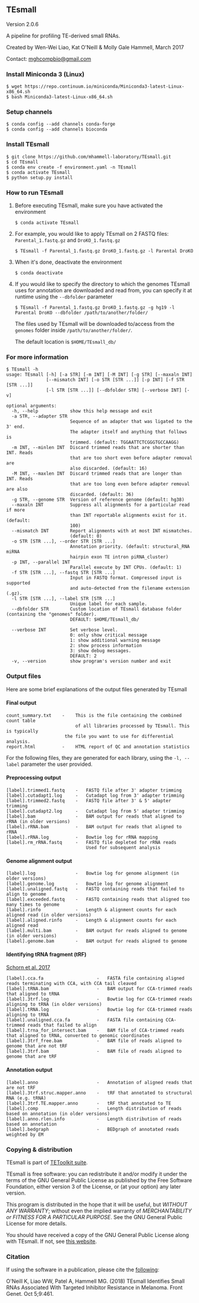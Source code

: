 ## TEsmall

Version 2.0.6

A pipeline for profiling TE-derived small RNAs.

Created by Wen-Wei Liao, Kat O'Neill & Molly Gale Hammell, March 2017

Contact: mghcompbio@gmail.com

### Install Miniconda 3 (Linux)

```
$ wget https://repo.continuum.io/miniconda/Miniconda3-latest-Linux-x86_64.sh
$ bash Miniconda3-latest-Linux-x86_64.sh
```

### Setup channels

```
$ conda config --add channels conda-forge
$ conda config --add channels bioconda
```

### Install TEsmall

```
$ git clone https://github.com/mhammell-laboratory/TEsmall.git
$ cd TEsmall
$ conda env create -f environment.yaml -n TEsmall
$ conda activate TEsmall
$ python setup.py install
```

### How to run TEsmall

1. Before executing TEsmall, make sure you have activated the environment

	```
	$ conda activate TEsmall
	```

2. For example, you would like to apply TEsmall on 2 FASTQ files: `Parental_1.fastq.gz` and `DroKO_1.fastq.gz`

	```
	$ TEsmall -f Parental_1.fastq.gz DroKO_1.fastq.gz -l Parental DroKO
	```

3. When it's done, deactivate the environment

	```
	$ conda deactivate
	```
4. If you would like to specify the directory to which the genomes
   TEsmall uses for annotation are downloaded and read from, you can
   specify it at runtime using the `--dbfolder` parameter
	
	```
	$ TEsmall -f Parental_1.fastq.gz DroKO_1.fastq.gz -g hg19 -l
	Parental DroKO --dbfolder /path/to/another/folder/
	```
	The files used by TEsmall will be downloaded to/access from the
	`genomes` folder inside `/path/to/another/folder/`.
	
	The default location is `$HOME/TEsmall_db/`

### For more information

```
$ TEsmall -h
usage: TEsmall [-h] [-a STR] [-m INT] [-M INT] [-g STR] [--maxaln INT]
               [--mismatch INT] [-o STR [STR ...]] [-p INT] [-f STR [STR ...]]
               [-l STR [STR ...]] [--dbfolder STR] [--verbose INT] [-v]

optional arguments:
  -h, --help            show this help message and exit
  -a STR, --adapter STR
                        Sequence of an adapter that was ligated to the 3' end.
                        The adapter itself and anything that follows is
                        trimmed. (default: TGGAATTCTCGGGTGCCAAGG)
  -m INT, --minlen INT  Discard trimmed reads that are shorter than INT. Reads
                        that are too short even before adapter removal are
                        also discarded. (default: 16)
  -M INT, --maxlen INT  Discard trimmed reads that are longer than INT. Reads
                        that are too long even before adapter removal are also
                        discarded. (default: 36)
  -g STR, --genome STR  Version of reference genome (default: hg38)
  --maxaln INT          Suppress all alignments for a particular read if more
                        than INT reportable alignments exist for it. (default:
                        100)
  --mismatch INT        Report alignments with at most INT mismatches.
                        (default: 0)
  -o STR [STR ...], --order STR [STR ...]
                        Annotation priority. (default: structural_RNA miRNA
                        hairpin exon TE intron piRNA_cluster)
  -p INT, --parallel INT
                        Parallel execute by INT CPUs. (default: 1)
  -f STR [STR ...], --fastq STR [STR ...]
                        Input in FASTQ format. Compressed input is supported
                        and auto-detected from the filename extension (.gz).
  -l STR [STR ...], --label STR [STR ...]
                        Unique label for each sample.
  --dbfolder STR        Custom location of TEsmall database folder (containing the "genomes" folder).
						DEFAULT: $HOME/TEsmall_db/

  --verbose INT         Set verbose level.
                        0: only show critical message
						1: show additional warning message
						2: show process information
						3: show debug messages.
						DEFAULT: 2
  -v, --version         show program's version number and exit
```

### Output files

Here are some brief explanations of the output files generated by TEsmall

#### Final output
```
count_summary.txt    -    This is the file containing the combined count table
                          of all libraries processed by TEsmall. This is typically
	                  the file you want to use for differential analysis.
report.html          -    HTML report of QC and annotation statistics
```

For the following files, they are generated for each library, using the `-l, --label`
parameter the user provided.

#### Preprocessing output
```
[label].trimmed1.fastq    -   FASTQ file after 3' adapter trimming
[label].cutadapt1.log     -   Cutadapt log from 3' adapter trimming
[label].trimmed2.fastq    -   FASTQ file after 3' & 5' adapter trimming
[label].cutadapt2.log     -   Cutadapt log from 5' adapter trimming
[label].bam               -   BAM output for reads that aligned to rRNA (in older versions)
[label].rRNA.bam          -   BAM output for reads that aligned to rRNA
[label].rRNA.log          -   Bowtie log for rRNA mapping
[label].rm_rRNA.fastq     -   FASTQ file depleted for rRNA reads
                              Used for subsequent analysis
```

#### Genome alignment output
```
[label].log               -   Bowtie log for genome alignment (in older versions)
[label].genome.log        -   Bowtie log for genome alignment
[label].unaligned.fastq   -   FASTQ containing reads that failed to align to genome
[label].exceeded.fastq    -   FASTQ containing reads that aligned too many times to genome
[label].rinfo             -   Length & alignment counts for each aligned read (in older versions)
[label].aligned.rinfo     -   Length & alignment counts for each aligned read
[label].multi.bam         -   BAM output for reads aligned to genome (in older versions)
[label].genome.bam        -   BAM output for reads aligned to genome
```

#### Identifying tRNA fragment (tRF)
[Schorn et al. 2017](https://www.cell.com/cell/fulltext/S0092-8674(17)30696-7)
```
[label].cca.fa                    -   FASTA file containing aligned reads terminating with CCA, with CCA tail cleaved
[label].tRNA.bam                  -   BAM output for CCA-trimmed reads that aligned to tRNA
[label].3trf.log                  -   Bowtie log for CCA-trimmed reads aligning to tRNA (in older versions)
[label].tRNA.log                  -   Bowtie log for CCA-trimmed reads aligning to tRNA
[label].unaligned.cca.fa          -   FASTA file containing CCA-trimmed reads that failed to align
[label].trna_for_intersect.bam    -   BAM file of CCA-trimmed reads that aligned to tRNA, converted to genomic coordinates
[label].3trf_free.bam             -   BAM file of reads aligned to genome that are not tRF
[label].3trf.bam                  -   BAM file of reads aligned to genome that are tRF
```

#### Annotation output
```
[label].anno                      -   Annotation of aligned reads that are not tRF
[label].3trf.struc.mapper.anno    -   tRF that annotated to structural RNA (e.g. tRNA)
[label].3trf.TE.mapper.anno       -   tRF that annotated to TE
[label].comp                      -   Length distribution of reads based on annotation (in older versions)
[label].anno.rlen.info            -   Length distribution of reads based on annotation
[label].bedgraph                  -   BEDgraph of annotated reads weighted by EM
```

### Copying & distribution

TEsmall is part of [TEToolkit suite](http://hammelllab.labsites.cshl.edu/software/).

TEsmall is free software: you can redistribute it and/or modify
it under the terms of the GNU General Public License as published by
the Free Software Foundation, either version 3 of the License, or
(at your option) any later version.

This program is distributed in the hope that it will be useful,
but *WITHOUT ANY WARRANTY*; without even the implied warranty of
*MERCHANTABILITY or FITNESS FOR A PARTICULAR PURPOSE*.  See the
GNU General Public License for more details.

You should have received a copy of the GNU General Public License
along with TEsmall.  If not, see [this website](http://www.gnu.org/licenses/).

### Citation

If using the software in a publication, please cite the [following](https://pubmed.ncbi.nlm.nih.gov/30349559/):

O'Neill K, Liao WW, Patel A, Hammell MG. (2018) TEsmall Identifies Small RNAs Associated With Targeted Inhibitor Resistance in Melanoma. Front Genet. Oct 5;9:461.
